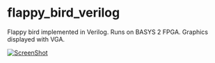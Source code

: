 # flappy_bird_verilog
Flappy bird implemented in Verilog. Runs on BASYS 2 FPGA. Graphics displayed with VGA.

[![ScreenShot](http://img.youtube.com/vi/dqmAs_a25YU/0.jpg)](https://youtu.be/dqmAs_a25YU)
